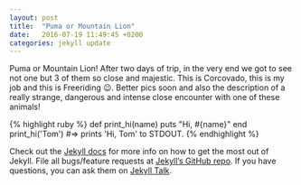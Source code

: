 ```yaml
---
layout: post
title:  "Puma or Mountain Lion"
date:   2016-07-19 11:49:45 +0200
categories: jekyll update
---
```

Puma or Mountain Lion! After two days of trip, in the very end we got to see not one but 3 of them so close and majestic. This is Corcovado, this is my job and this is Freeriding 😉. 
Better pics soon and also the description of a really strange, dangerous and intense close encounter with one of these animals!

{% highlight ruby %}
def print_hi(name)
  puts "Hi, #{name}"
end
print_hi('Tom')
#=> prints 'Hi, Tom' to STDOUT.
{% endhighlight %}

Check out the [Jekyll docs][jekyll-docs] for more info on how to get the most out of Jekyll. File all bugs/feature requests at [Jekyll’s GitHub repo][jekyll-gh]. If you have questions, you can ask them on [Jekyll Talk][jekyll-talk].

[jekyll-docs]: http://jekyllrb.com/docs/home
[jekyll-gh]:   https://github.com/jekyll/jekyll
[jekyll-talk]: https://talk.jekyllrb.com/
